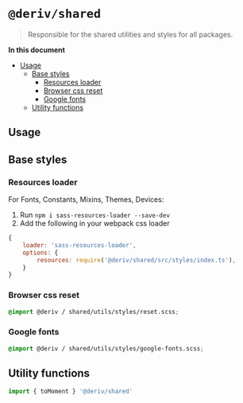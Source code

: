 # `@deriv/shared`

> Responsible for the shared utilities and styles for all packages.

**In this document**

- [Usage](#usage)
    - [Base styles](#base-styles)
        - [Resources loader](#resources-loader)
        - [Browser css reset](#browser-css-reset)
        - [Google fonts](#google-fonts)
    - [ Utility functions](#utility-functions)

## Usage

## Base styles

### Resources loader

For Fonts, Constants, Mixins, Themes, Devices:

1. Run `npm i sass-resources-loader --save-dev`
2. Add the following in your webpack css loader

```js
{
    loader: 'sass-resources-loader',
    options: {
        resources: require('@deriv/shared/src/styles/index.ts'),
    }
}
```

### Browser css reset

```scss
@import @deriv / shared/utils/styles/reset.scss;
```

### Google fonts

```scss
@import @deriv / shared/utils/styles/google-fonts.scss;
```

## Utility functions

```js
import { toMoment } '@deriv/shared'
```
